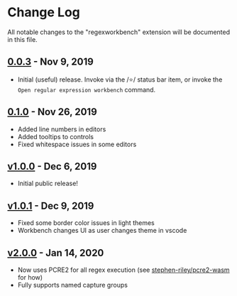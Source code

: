 # Change Log

All notable changes to the "regexworkbench" extension will be documented in this file.

## [0.0.3](https://github.com/stephen-riley/regexworkbench/releases/tag/0.0.3) - Nov 9, 2019

- Initial (useful) release.  Invoke via the /:star:/ status bar item, or invoke the `Open regular expression workbench` command.

## [0.1.0](https://github.com/stephen-riley/regexworkbench/releases/tag/0.1.0) - Nov 26, 2019

- Added line numbers in editors
- Added tooltips to controls
- Fixed whitespace issues in some editors

## [v1.0.0](https://github.com/stephen-riley/regexworkbench/releases/tag/v1.0.0) - Dec 6, 2019

- Initial public release!

## [v1.0.1](https://github.com/stephen-riley/regexworkbench/releases/tag/v1.0.1) - Dec 9, 2019

- Fixed some border color issues in light themes
- Workbench changes UI as user changes theme in vscode

## [v2.0.0](https://github.com/stephen-riley/regexworkbench/releases/tag/v2.0.0) - Jan 14, 2020

- Now uses PCRE2 for all regex execution (see [stephen-riley/pcre2-wasm](https://github.com/stephen-riley/pcre2-wasm) for how)
- Fully supports named capture groups
